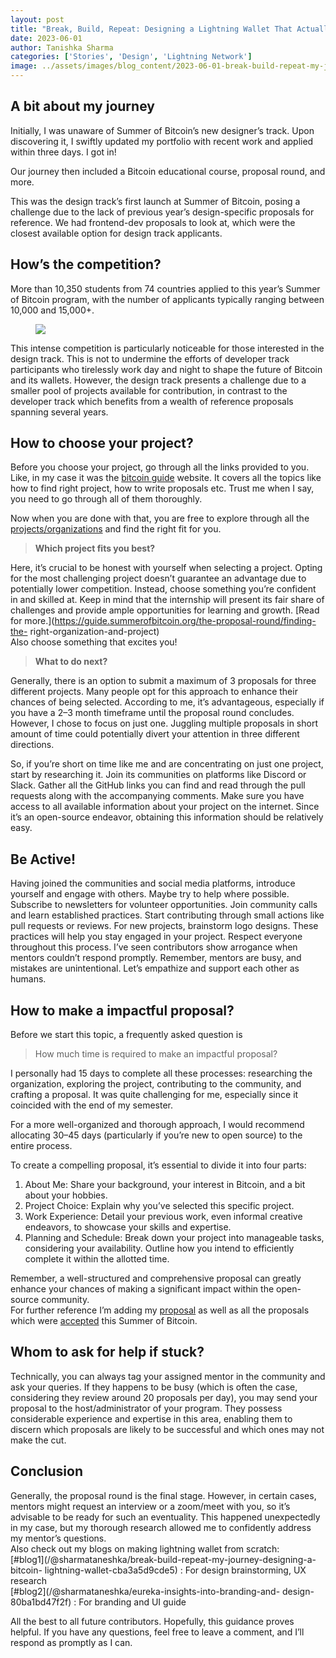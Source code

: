 ```yaml
---
layout: post
title: "Break, Build, Repeat: Designing a Lightning Wallet That Actually Makes Sense"
date: 2023-06-01
author: Tanishka Sharma
categories: ['Stories', 'Design', 'Lightning Network']
image: ../assets/images/blog_content/2023-06-01-break-build-repeat-my-journey-designing-a-bitcoin-lightning-wallet_aaf0ea1e.jpg
---
```


## A bit about my journey

Initially, I was unaware of Summer of Bitcoin’s new designer’s track. Upon
discovering it, I swiftly updated my portfolio with recent work and applied
within three days. I got in!

Our journey then included a Bitcoin educational course, proposal round, and
more.

This was the design track’s first launch at Summer of Bitcoin, posing a
challenge due to the lack of previous year’s design-specific proposals for
reference. We had frontend-dev proposals to look at, which were the closest
available option for design track applicants.

## How’s the competition?

More than 10,350 students from 74 countries applied to this year’s Summer of
Bitcoin program, with the number of applicants typically ranging between
10,000 and 15,000+.

<figure>
<img src="https://miro.medium.com/v2/resize:fit:1400/format:webp/1*8SZzR5-bMlB5l-Y84YfCPg.jpeg"/>
</figure>

This intense competition is particularly noticeable for those interested in
the design track. This is not to undermine the efforts of developer track
participants who tirelessly work day and night to shape the future of Bitcoin
and its wallets. However, the design track presents a challenge due to a
smaller pool of projects available for contribution, in contrast to the
developer track which benefits from a wealth of reference proposals spanning
several years.

## How to choose your project?

Before you choose your project, go through all the links provided to you.
Like, in my case it was the [bitcoin
guide](https://guide.summerofbitcoin.org/) website. It covers all the topics
like how to find right project, how to write proposals etc. Trust me when I
say, you need to go through all of them thoroughly.

Now when you are done with that, you are free to explore through all the
[projects/organizations](https://www.summerofbitcoin.org/organizations) and
find the right fit for you.

> **Which project fits you best?**

Here, it’s crucial to be honest with yourself when selecting a project. Opting
for the most challenging project doesn’t guarantee an advantage due to
potentially lower competition. Instead, choose something you’re confident in
and skilled at. Keep in mind that the internship will present its fair share
of challenges and provide ample opportunities for learning and growth. [Read
for more.](https://guide.summerofbitcoin.org/the-proposal-round/finding-the-
right-organization-and-project)  
Also choose something that excites you!

> **What to do next?**

Generally, there is an option to submit a maximum of 3 proposals for three
different projects. Many people opt for this approach to enhance their chances
of being selected. According to me, it’s advantageous, especially if you have
a 2–3 month timeframe until the proposal round concludes. However, I chose to
focus on just one. Juggling multiple proposals in short amount of time could
potentially divert your attention in three different directions.

So, if you’re short on time like me and are concentrating on just one project,
start by researching it. Join its communities on platforms like Discord or
Slack. Gather all the GitHub links you can find and read through the pull
requests along with the accompanying comments. Make sure you have access to
all available information about your project on the internet. Since it’s an
open-source endeavor, obtaining this information should be relatively easy.

## Be Active!

Having joined the communities and social media platforms, introduce yourself
and engage with others. Maybe try to help where possible. Subscribe to
newsletters for volunteer opportunities. Join community calls and learn
established practices. Start contributing through small actions like pull
requests or reviews. For new projects, brainstorm logo designs. These
practices will help you stay engaged in your project. Respect everyone
throughout this process. I’ve seen contributors show arrogance when mentors
couldn’t respond promptly. Remember, mentors are busy, and mistakes are
unintentional. Let’s empathize and support each other as humans.

## How to make a impactful proposal?

Before we start this topic, a frequently asked question is

> How much time is required to make an impactful proposal?

I personally had 15 days to complete all these processes: researching the
organization, exploring the project, contributing to the community, and
crafting a proposal. It was quite challenging for me, especially since it
coincided with the end of my semester.

For a more well-organized and thorough approach, I would recommend allocating
30–45 days (particularly if you’re new to open source) to the entire process.

To create a compelling proposal, it’s essential to divide it into four parts:

  1. About Me: Share your background, your interest in Bitcoin, and a bit about your hobbies.
  2. Project Choice: Explain why you’ve selected this specific project.
  3. Work Experience: Detail your previous work, even informal creative endeavors, to showcase your skills and expertise.
  4. Planning and Schedule: Break down your project into manageable tasks, considering your availability. Outline how you intend to efficiently complete it within the allotted time.

Remember, a well-structured and comprehensive proposal can greatly enhance
your chances of making a significant impact within the open-source community.  
For further reference I’m adding my
[proposal](https://docs.google.com/document/d/1g0-WVwCTPk4Saa8qmTxZBZo9ibPkmH2h29DyxH225yo/edit?usp=sharing)
as well as all the proposals which were
[accepted](https://www.summerofbitcoin.org/2023-accepted-projects) this Summer
of Bitcoin.

## Whom to ask for help if stuck?

Technically, you can always tag your assigned mentor in the community and ask
your queries. If they happens to be busy (which is often the case, considering
they review around 20 proposals per day), you may send your proposal to the
host/administrator of your program. They possess considerable experience and
expertise in this area, enabling them to discern which proposals are likely to
be successful and which ones may not make the cut.

## Conclusion

Generally, the proposal round is the final stage. However, in certain cases,
mentors might request an interview or a zoom/meet with you, so it’s advisable
to be ready for such an eventuality. This happened unexpectedly in my case,
but my thorough research allowed me to confidently address my mentor’s
questions.  
Also check out my blogs on making lightning wallet from scratch:  
[#blog1](/@sharmataneshka/break-build-repeat-my-journey-designing-a-bitcoin-
lightning-wallet-cba3a5d9cde5) : For design brainstorming, UX research  
[#blog2](/@sharmataneshka/eureka-insights-into-branding-and-
design-80ba1bd47f2f) : For branding and UI guide

All the best to all future contributors. Hopefully, this guidance proves
helpful. If you have any questions, feel free to leave a comment, and I’ll
respond as promptly as I can.

